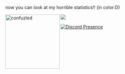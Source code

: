 
now you can look at my horrible statistics!! (in color:D)
<div>
<img height="170" align="left" src="https://github-readme-stats.vercel.app/api?username=confuzled&count_private=true&include_all_commits=true&theme=onedark" alt="confuzled" />
<img src="https://github-readme-stats.vercel.app/api/top-langs/?username=donnerkebab1730&layout=compact&theme=onedark&langs_count=15" />
</div>


[![Discord Presence](https://lanyard.cnrad.dev/api/:798594014156292156)](https://discord.com/users/:798594014156292156)

